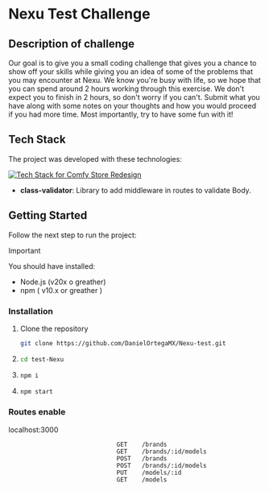 # Nexu Test Challenge

## Description of challenge

Our goal is to give you a small coding challenge that gives you a chance to show off your skills while giving you an idea of some of the problems that you may encounter at Nexu. We know you're busy with life, so we hope that you can spend around 2 hours working through this exercise. We don't expect you to finish in 2 hours, so don't worry if you can't. Submit what you have along with some notes on your thoughts and how you would proceed if you had more time. Most importantly, try to have some fun with it!

## Tech Stack

The project was developed with these technologies:

[![Tech Stack for Comfy Store Redesign](https://skillicons.dev/icons?i=ts,nodejs,nest,npm&perline=6&theme=dark)](https://nextjs.org/)

- **class-validator**: Library to add middleware in routes to validate Body.

## Getting Started

Follow the next step to run the project:

> [!Important]
> You should have installed:
>
> - Node.js (v20x o greather)
> - npm ( v10.x or greather )

### Installation

1. Clone the repository

   ```bash
   git clone https://github.com/DanielOrtegaMX/Nexu-test.git
   ```

2. ```bash
   cd test-Nexu
   ```
3. ```bash
   npm i
   ```

4. ```bash
   npm start
   ```

### Routes enable

localhost:3000

```
                              GET    /brands
                              GET    /brands/:id/models
                              POST   /brands
                              POST   /brands/:id/models
                              PUT    /models/:id
                              GET    /models
```
